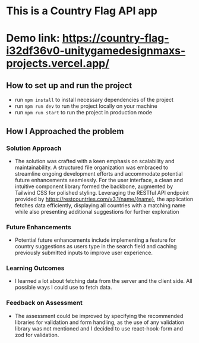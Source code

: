 # This is a Country Flag API app

# Demo link: https://country-flag-i32df36v0-unitygamedesignmaxs-projects.vercel.app/

## How to set up and run the project

* run `npm install` to install necessary dependencies of the project
* run `npm run dev` to run the project locally on your machine
* run `npm run start` to run the project in production mode

## How I Approached the problem

### Solution Approach
* The solution was crafted with a keen emphasis on scalability and maintainability. A structured file organization was embraced to streamline ongoing development efforts and accommodate potential future enhancements seamlessly. For the user interface, a clean and intuitive component library formed the backbone, augmented by Tailwind CSS for polished styling. Leveraging the RESTful API endpoint provided by https://restcountries.com/v3.1/name/{name}, the application fetches data efficiently, displaying all countries with a matching name while also presenting additional suggestions for further exploration

### Future Enhancements
* Potential future enhancements include implementing a feature for country suggestions as users type in the search field and caching previously submitted inputs to improve user experience.


### Learning Outcomes
* I learned a lot about fetching data from the server and the client side. All possible ways I could use to fetch data.


### Feedback on Assessment
* The assessment could be improved by specifying the recommended libraries for validation and form handling, as the use of any validation library was not mentioned and I decided to use react-hook-form and zod for validation. 